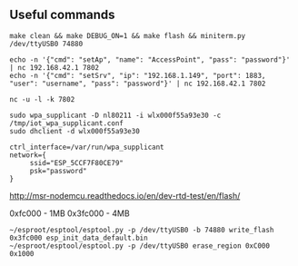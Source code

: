 ## Useful commands

```
make clean && make DEBUG_ON=1 && make flash && miniterm.py /dev/ttyUSB0 74880

echo -n '{"cmd": "setAp", "name": "AccessPoint", "pass": "password"}' | nc 192.168.42.1 7802
echo -n '{"cmd": "setSrv", "ip": "192.168.1.149", "port": 1883,  "user": "username", "pass": "password"}' | nc 192.168.42.1 7802

nc -u -l -k 7802

sudo wpa_supplicant -D nl80211 -i wlx000f55a93e30 -c /tmp/iot_wpa_supplicant.conf
sudo dhclient -d wlx000f55a93e30
```

```text
ctrl_interface=/var/run/wpa_supplicant
network={
     ssid="ESP_5CCF7F80CE79"
     psk="password"
}
```

http://msr-nodemcu.readthedocs.io/en/dev-rtd-test/en/flash/

0xfc000 - 1MB
0x3fc000 - 4MB

```
~/esproot/esptool/esptool.py -p /dev/ttyUSB0 -b 74880 write_flash 0x3fc000 esp_init_data_default.bin
~/esproot/esptool/esptool.py -p /dev/ttyUSB0 erase_region 0xC000 0x1000
```
